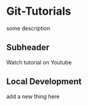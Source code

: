 # Git-Tutorials

some description

##  Subheader

Watch tutorial on Youtube

##  Local Development
add a new thing here 